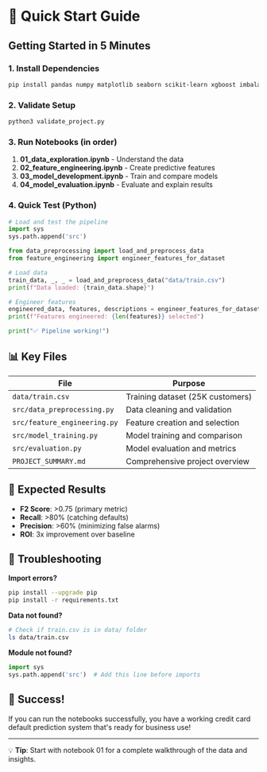 # 🚀 Quick Start Guide

## Getting Started in 5 Minutes

### 1. Install Dependencies
```bash
pip install pandas numpy matplotlib seaborn scikit-learn xgboost imbalanced-learn
```

### 2. Validate Setup
```bash
python3 validate_project.py
```

### 3. Run Notebooks (in order)
1. **01_data_exploration.ipynb** - Understand the data
2. **02_feature_engineering.ipynb** - Create predictive features  
3. **03_model_development.ipynb** - Train and compare models
4. **04_model_evaluation.ipynb** - Evaluate and explain results

### 4. Quick Test (Python)
```python
# Load and test the pipeline
import sys
sys.path.append('src')

from data_preprocessing import load_and_preprocess_data
from feature_engineering import engineer_features_for_dataset

# Load data
train_data, _, _ = load_and_preprocess_data("data/train.csv")
print(f"Data loaded: {train_data.shape}")

# Engineer features
engineered_data, features, descriptions = engineer_features_for_dataset(train_data)
print(f"Features engineered: {len(features)} selected")

print("✅ Pipeline working!")
```

## 📊 Key Files

| File | Purpose |
|------|---------|
| `data/train.csv` | Training dataset (25K customers) |
| `src/data_preprocessing.py` | Data cleaning and validation |
| `src/feature_engineering.py` | Feature creation and selection |
| `src/model_training.py` | Model training and comparison |
| `src/evaluation.py` | Model evaluation and metrics |
| `PROJECT_SUMMARY.md` | Comprehensive project overview |

## 🎯 Expected Results

- **F2 Score**: >0.75 (primary metric)
- **Recall**: >80% (catching defaults)
- **Precision**: >60% (minimizing false alarms)
- **ROI**: 3x improvement over baseline

## 🔧 Troubleshooting

**Import errors?** 
```bash
pip install --upgrade pip
pip install -r requirements.txt
```

**Data not found?**
```bash
# Check if train.csv is in data/ folder
ls data/train.csv
```

**Module not found?**
```python
import sys
sys.path.append('src')  # Add this line before imports
```

## 🎉 Success!

If you can run the notebooks successfully, you have a working credit card default prediction system that's ready for business use!

---
💡 **Tip**: Start with notebook 01 for a complete walkthrough of the data and insights.
